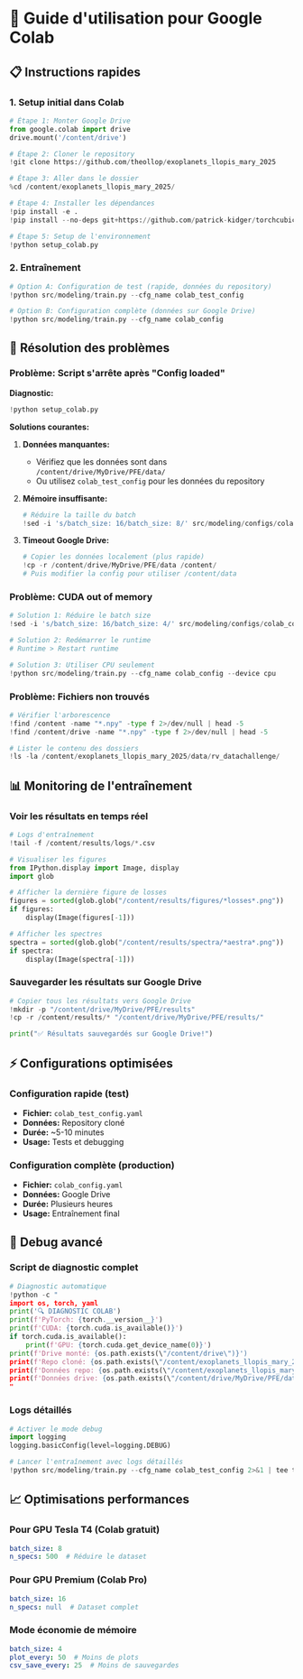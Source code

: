# 🚀 Guide d'utilisation pour Google Colab

## 📋 Instructions rapides

### 1. Setup initial dans Colab

```python
# Étape 1: Monter Google Drive
from google.colab import drive
drive.mount('/content/drive')

# Étape 2: Cloner le repository
!git clone https://github.com/theollop/exoplanets_llopis_mary_2025

# Étape 3: Aller dans le dossier
%cd /content/exoplanets_llopis_mary_2025/

# Étape 4: Installer les dépendances
!pip install -e .
!pip install --no-deps git+https://github.com/patrick-kidger/torchcubicspline.git

# Étape 5: Setup de l'environnement
!python setup_colab.py
```

### 2. Entraînement

```python
# Option A: Configuration de test (rapide, données du repository)
!python src/modeling/train.py --cfg_name colab_test_config

# Option B: Configuration complète (données sur Google Drive)
!python src/modeling/train.py --cfg_name colab_config
```

## 🔧 Résolution des problèmes

### Problème: Script s'arrête après "Config loaded"

**Diagnostic:**
```python
!python setup_colab.py
```

**Solutions courantes:**

1. **Données manquantes:**
   - Vérifiez que les données sont dans `/content/drive/MyDrive/PFE/data/`
   - Ou utilisez `colab_test_config` pour les données du repository

2. **Mémoire insuffisante:**
   ```python
   # Réduire la taille du batch
   !sed -i 's/batch_size: 16/batch_size: 8/' src/modeling/configs/colab_config.yaml
   ```

3. **Timeout Google Drive:**
   ```python
   # Copier les données localement (plus rapide)
   !cp -r /content/drive/MyDrive/PFE/data /content/
   # Puis modifier la config pour utiliser /content/data
   ```

### Problème: CUDA out of memory

```python
# Solution 1: Réduire le batch size
!sed -i 's/batch_size: 16/batch_size: 4/' src/modeling/configs/colab_config.yaml

# Solution 2: Redémarrer le runtime
# Runtime > Restart runtime

# Solution 3: Utiliser CPU seulement
!python src/modeling/train.py --cfg_name colab_config --device cpu
```

### Problème: Fichiers non trouvés

```python
# Vérifier l'arborescence
!find /content -name "*.npy" -type f 2>/dev/null | head -5
!find /content/drive -name "*.npy" -type f 2>/dev/null | head -5

# Lister le contenu des dossiers
!ls -la /content/exoplanets_llopis_mary_2025/data/rv_datachallenge/
```

## 📊 Monitoring de l'entraînement

### Voir les résultats en temps réel

```python
# Logs d'entraînement
!tail -f /content/results/logs/*.csv

# Visualiser les figures
from IPython.display import Image, display
import glob

# Afficher la dernière figure de losses
figures = sorted(glob.glob("/content/results/figures/*losses*.png"))
if figures:
    display(Image(figures[-1]))

# Afficher les spectres
spectra = sorted(glob.glob("/content/results/spectra/*aestra*.png"))
if spectra:
    display(Image(spectra[-1]))
```

### Sauvegarder les résultats sur Google Drive

```python
# Copier tous les résultats vers Google Drive
!mkdir -p "/content/drive/MyDrive/PFE/results"
!cp -r /content/results/* "/content/drive/MyDrive/PFE/results/"

print("✅ Résultats sauvegardés sur Google Drive!")
```

## ⚡ Configurations optimisées

### Configuration rapide (test)
- **Fichier:** `colab_test_config.yaml`
- **Données:** Repository cloné
- **Durée:** ~5-10 minutes
- **Usage:** Tests et debugging

### Configuration complète (production)
- **Fichier:** `colab_config.yaml` 
- **Données:** Google Drive
- **Durée:** Plusieurs heures
- **Usage:** Entraînement final

## 🐛 Debug avancé

### Script de diagnostic complet

```python
# Diagnostic automatique
!python -c "
import os, torch, yaml
print('🔍 DIAGNOSTIC COLAB')
print(f'PyTorch: {torch.__version__}')
print(f'CUDA: {torch.cuda.is_available()}')
if torch.cuda.is_available():
    print(f'GPU: {torch.cuda.get_device_name(0)}')
print(f'Drive monté: {os.path.exists(\"/content/drive\")}')
print(f'Repo cloné: {os.path.exists(\"/content/exoplanets_llopis_mary_2025\")}')
print(f'Données repo: {os.path.exists(\"/content/exoplanets_llopis_mary_2025/data\")}')
print(f'Données drive: {os.path.exists(\"/content/drive/MyDrive/PFE/data\")}')
"
```

### Logs détaillés

```python
# Activer le mode debug
import logging
logging.basicConfig(level=logging.DEBUG)

# Lancer l'entraînement avec logs détaillés
!python src/modeling/train.py --cfg_name colab_test_config 2>&1 | tee training.log
```

## 📈 Optimisations performances

### Pour GPU Tesla T4 (Colab gratuit)
```yaml
batch_size: 8
n_specs: 500  # Réduire le dataset
```

### Pour GPU Premium (Colab Pro)
```yaml
batch_size: 16
n_specs: null  # Dataset complet
```

### Mode économie de mémoire
```yaml
batch_size: 4
plot_every: 50  # Moins de plots
csv_save_every: 25  # Moins de sauvegardes
```
